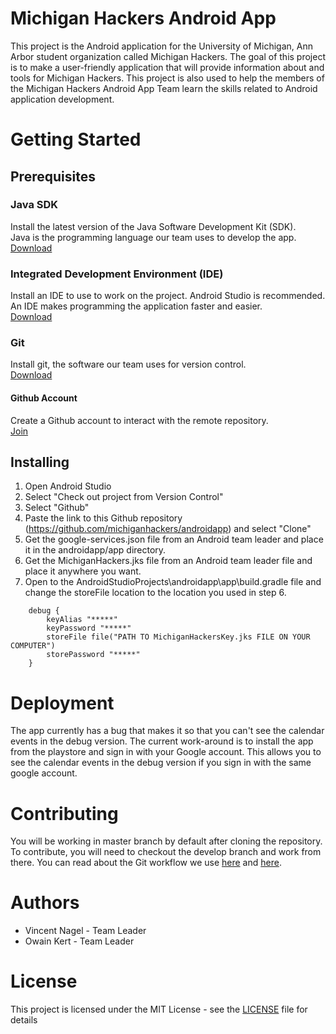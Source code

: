 # Michigan Hackers Android App
This project is the Android application for the University of Michigan, Ann Arbor student organization called Michigan Hackers.
The goal of this project is to make a user-friendly application that will provide information about and tools for Michigan Hackers.
This project is also used to help the members of the Michigan Hackers Android App Team learn the skills related to Android application development.

# Getting Started

## Prerequisites

### Java SDK
Install the latest version of the Java Software Development Kit (SDK).  
Java is the programming language our team uses to develop the app.  
[Download](http://www.oracle.com/technetwork/java/javase/downloads/index.html)

### Integrated Development Environment (IDE)
Install an IDE to use to work on the project. Android Studio is recommended.  
An IDE makes programming the application faster and easier.  
[Download](https://developer.android.com/studio/)

### Git
Install git, the software our team uses for version control.  
[Download](https://git-scm.com/downloads)

#### Github Account
Create a Github account to interact with the remote repository.  
[Join](https://github.com/join)

## Installing
1. Open Android Studio
2. Select "Check out project from Version Control"
3. Select "Github"
4. Paste the link to this Github repository (https://github.com/michiganhackers/androidapp) and select "Clone"
5. Get the google-services.json file from an Android team leader and place it in the androidapp/app directory.  
6. Get the MichiganHackers.jks file from an Android team leader  file and place it anywhere you want.  
7. Open to the AndroidStudioProjects\androidapp\app\build.gradle file and change the storeFile location to the location you used in step 6.
```
    debug {
        keyAlias "*****"
        keyPassword "*****"
        storeFile file("PATH TO MichiganHackersKey.jks FILE ON YOUR COMPUTER")
        storePassword "*****"
    }
```
# Deployment
The app currently has a bug that makes it so that you can't see the calendar events in the debug version. The current work-around is to install the app from the playstore and sign in with your Google account. This allows you to see the calendar events in the debug version if you sign in with the same google account.

# Contributing
You will be working in master branch by default after cloning the repository. To contribute, you will need to checkout the develop branch and work from there. You can read about the Git workflow we use [here](https://www.atlassian.com/git/tutorials/comparing-workflows/gitflow-workflow) and [here](https://nvie.com/posts/a-successful-git-branching-model/).

# Authors
* Vincent Nagel - Team Leader
* Owain Kert - Team Leader

# License
This project is licensed under the MIT License - see the [LICENSE](/LICENSE) file for details
